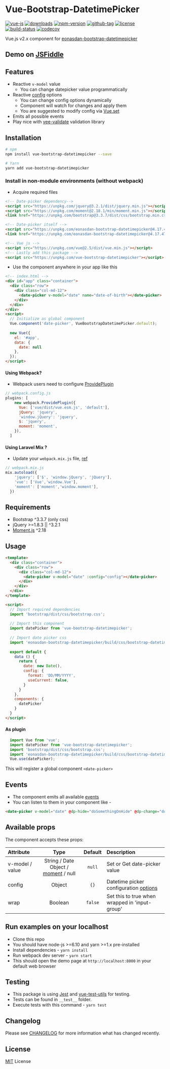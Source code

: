 # Vue-Bootstrap-DatetimePicker

[![vue-js](https://img.shields.io/badge/vue.js-2.x-brightgreen.svg?maxAge=604800)](https://vuejs.org/)
[![downloads](https://img.shields.io/npm/dt/vue-bootstrap-datetimepicker.svg)](http://npm-stats.com/~packages/vue-bootstrap-datetimepicker)
[![npm-version](https://img.shields.io/npm/v/vue-bootstrap-datetimepicker.svg)](https://www.npmjs.com/package/vue-bootstrap-datetimepicker)
[![github-tag](https://img.shields.io/github/tag/ankurk91/vue-bootstrap-datetimepicker.svg?maxAge=1800)](https://github.com/ankurk91/vue-bootstrap-datetimepicker/)
[![license](https://img.shields.io/github/license/ankurk91/vue-bootstrap-datetimepicker.svg?maxAge=1800)](https://yarnpkg.com/en/package/vue-bootstrap-datetimepicker)
[![build-status](https://travis-ci.org/ankurk91/vue-bootstrap-datetimepicker.svg?branch=master)](https://travis-ci.org/ankurk91/vue-bootstrap-datetimepicker)
[![codecov](https://codecov.io/gh/ankurk91/vue-bootstrap-datetimepicker/branch/master/graph/badge.svg)](https://codecov.io/gh/ankurk91/vue-bootstrap-datetimepicker)

Vue.js v2.x component for [eonasdan-bootstrap-datetimepicker](http://eonasdan.github.io/bootstrap-datetimepicker/)

## Demo on [JSFiddle](https://jsfiddle.net/ankurk91/zupazg2u/)

## Features
* Reactive ``v-model`` value
    - You can change datepicker value programmatically 
* Reactive [config](http://eonasdan.github.io/bootstrap-datetimepicker/Options/) options
    - You can change config options dynamically
    - Component will watch for changes and apply them
    - You are suggested to modify config via [Vue.set](https://vuejs.org/v2/api/#Vue-set)  
* Emits all possible events      
* Play nice with [vee-validate](https://github.com/logaretm/vee-validate) validation library


## Installation
```bash
# npm
npm install vue-bootstrap-datetimepicker --save

# Yarn
yarn add vue-bootstrap-datetimepicker
```

### Install in non-module environments (without webpack)
* Acquire required files
```html
<!-- Date-picker dependency-->
<script src="https://unpkg.com/jquery@3.2.1/dist/jquery.min.js"></script>
<script src="https://unpkg.com/moment@2.18.1/min/moment.min.js"></script>
<link href="https://unpkg.com/bootstrap@3.3.7/dist/css/bootstrap.min.css" rel="stylesheet">

<!-- Date-picker itself -->
<script src="https://unpkg.com/eonasdan-bootstrap-datetimepicker@4.17.47/build/js/bootstrap-datetimepicker.min.js"></script>
<link href="https://unpkg.com/eonasdan-bootstrap-datetimepicker@4.17.47/build/css/bootstrap-datetimepicker.min.css" rel="stylesheet">

<!-- Vue js -->
<script src="https://unpkg.com/vue@2.5/dist/vue.min.js"></script>
<!-- Lastly add this package -->
<script src="https://unpkg.com/vue-bootstrap-datetimepicker"></script>
```
* Use the component anywhere in your app like this
```html
<!-- index.html -->
<div id="app" class="container">
  <div class="row">
    <div class="col-md-12">
      <date-picker v-model="date" name="date-of-birth"></date-picker>
    </div>
  </div>
</div>
<script>
  // Initialize as global component
  Vue.component('date-picker', VueBootstrapDatetimePicker.default);
  
  new Vue({
    el: '#app',
    data: {
      date: null
    },    
  });
</script>
```

#### Using Webpack? 
* Webpack users need to configure [ProvidePlugin](https://webpack.js.org/plugins/provide-plugin/)
```js
// webpack.config.js
plugins: [
    new webpack.ProvidePlugin({
      Vue: ['vue/dist/vue.esm.js', 'default'],
      jQuery: 'jquery',
      'window.jQuery': 'jquery',
      $: 'jquery',
      moment: 'moment',
    }),
  ]  
```

#### Using Laravel Mix ?
* Update your `webpack.mix.js` file, [ref](https://github.com/JeffreyWay/laravel-mix/blob/master/docs/autoloading.md)
```js
// webpack.mix.js
mix.autoload({
    'jquery': ['$', 'window.jQuery', 'jQuery'],
    'vue': ['Vue','window.Vue'],   
    'moment': ['moment','window.moment'],   
  })
```


## Requirements
* Bootstrap ^3.3.7 (only css)
* jQuery >=1.8.3 || ^3.2.1
* [Moment.js](https://momentjs.com/) ^2.18
    
## Usage
```html
<template>
  <div class="container">
    <div class="row">
      <div class="col-md-12">
        <date-picker v-model="date" :config="config"></date-picker>
      </div>
    </div>
  </div>
</template>

<script>
  // Import required dependencies 
  import 'bootstrap/dist/css/bootstrap.css';
  
  // Import this component
  import datePicker from 'vue-bootstrap-datetimepicker';
  
  // Import date picker css
  import 'eonasdan-bootstrap-datetimepicker/build/css/bootstrap-datetimepicker.css';
   
  export default {    
    data () {
      return {
        date: new Date(),
        config: {
          format: 'DD/MM/YYYY',
          useCurrent: false,
        }       
      }
    },
    components: {
      datePicker
    }
  }
</script>
```

#### As plugin
```js
  import Vue from 'vue';
  import datePicker from 'vue-bootstrap-datetimepicker';
  import 'bootstrap/dist/css/bootstrap.css';
  import 'eonasdan-bootstrap-datetimepicker/build/css/bootstrap-datetimepicker.css';
  Vue.use(datePicker);
```
This will register a global component `<date-picker>` 

## Events
* The component emits all available [events](http://eonasdan.github.io/bootstrap-datetimepicker/Events)
* You can listen to them in your component like -
```html
<date-picker v-model="date" @dp-hide="doSomethingOnHide" @dp-change="doSomethingOnChange"></date-picker>
```

## Available props
The component accepts these props:

| Attribute       | Type               | Default               | Description      |
| :---            |  :---:             | :---:                 | :---             |
| v-model / value | String / Date Object / [moment](https://momentjs.com/) / null | `null` | Set or Get date-picker value |
| config          | Object             | `{}` | Datetime picker configuration [options](http://eonasdan.github.io/bootstrap-datetimepicker/Options/)|
| wrap            | Boolean            | `false` | Set this to true when wrapped in 'input-group' |



## Run examples on your localhost
* Clone this repo
* You should have node-js >=6.10 and yarn >=1.x pre-installed
* Install dependencies - `yarn install`
* Run webpack dev server - `yarn start`
* This should open the demo page at ``http://localhost:8000`` in your default web browser


## Testing
* This package is using [Jest](https://github.com/facebook/jest) and [vue-test-utils](https://github.com/vuejs/vue-test-utils) for testing.
* Tests can be found in `__test__` folder.
* Execute tests with this command - `yarn test`

## Changelog
Please see [CHANGELOG](CHANGELOG.md) for more information what has changed recently.

## License
[MIT](LICENSE.txt) License
